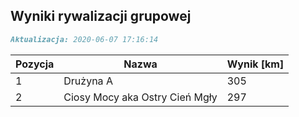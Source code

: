 ## Wyniki rywalizacji grupowej

```markdown
Aktualizacja: 2020-06-07 17:16:14
```

Pozycja | Nazwa | Wynik [km] |
------------ | -------------  | -------------
 1 |Drużyna A | 305 
 2 |Ciosy Mocy aka Ostry Cień Mgły | 297